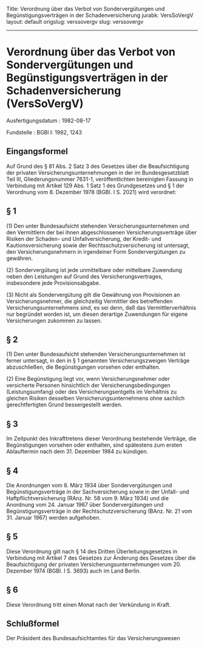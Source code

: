 Title: Verordnung über das Verbot von Sondervergütungen und Begünstigungsverträgen
  in der Schadenversicherung
jurabk: VersSoVergV
layout: default
origslug: verssovergv
slug: verssovergv

---

# Verordnung über das Verbot von Sondervergütungen und Begünstigungsverträgen in der Schadenversicherung (VersSoVergV)

Ausfertigungsdatum
:   1982-08-17

Fundstelle
:   BGBl I: 1982, 1243



## Eingangsformel

Auf Grund des § 81 Abs. 2 Satz 3 des Gesetzes über die Beaufsichtigung
der privaten Versicherungsunternehmungen in der im Bundesgesetzblatt
Teil III, Gliederungsnummer 7631-1, veröffentlichten bereinigten
Fassung in Verbindung mit Artikel 129 Abs. 1 Satz 1 des Grundgesetzes
und § 1 der Verordnung vom 8. Dezember 1978 (BGBI. I S. 2021) wird
verordnet:


## § 1

(1) Den unter Bundesaufsicht stehenden Versicherungsunternehmen und
den Vermittlern der bei ihnen abgeschlossenen Versicherungsverträge
über Risiken der Schaden- und Unfallversicherung, der Kredit- und
Kautionsversicherung sowie der Rechtsschutzversicherung ist untersagt,
den Versicherungsnehmern in irgendeiner Form Sondervergütungen zu
gewähren.

(2) Sondervergütung ist jede unmittelbare oder mittelbare Zuwendung
neben den Leistungen auf Grund des Versicherungsvertrages,
insbesondere jede Provisionsabgabe.

(3) Nicht als Sondervergütung gilt die Gewährung von Provisionen an
Versicherungsnehmer, die gleichzeitig Vermittler des betreffenden
Versicherungsunternehmens sind, es sei denn, daß das
Vermittlerverhältnis nur begründet worden ist, um diesen derartige
Zuwendungen für eigene Versicherungen zukommen zu lassen.


## § 2

(1) Den unter Bundesaufsicht stehenden Versicherungsunternehmen ist
ferner untersagt, in den in § 1 genannten Versicherungszweigen
Verträge abzuschließen, die Begünstigungen vorsehen oder enthalten.

(2) Eine Begünstigung liegt vor, wenn Versicherungsnehmer oder
versicherte Personen hinsichtlich der Versicherungsbedingungen
(Leistungsumfang) oder des Versicherungsentgelts im Verhältnis zu
gleichen Risiken desselben Versicherungsunternehmens ohne sachlich
gerechtfertigten Grund bessergestellt werden.


## § 3

Im Zeitpunkt des Inkrafttretens dieser Verordnung bestehende Verträge,
die Begünstigungen vorsehen oder enthalten, sind spätestens zum ersten
Ablauftermin nach dem 31. Dezember 1984 zu kündigen.


## § 4

Die Anordnungen vom 8. März 1934 über Sondervergütungen und
Begünstigungsverträge in der Sachversicherung sowie in der Unfall- und
Haftpflichtversicherung (RAnz. Nr. 58 vom 9. März 1934) und die
Anordnung vom 24. Januar 1967 über Sondervergütungen und
Begünstigungsverträge in der Rechtschutzversicherung (BAnz. Nr. 21 vom
31\. Januar 1967) werden aufgehoben.


## § 5

Diese Verordnung gilt nach § 14 des Dritten Überleitungsgesetzes in
Verbindung mit Artikel 7 des Gesetzes zur Änderung des Gesetzes über
die Beaufsichtigung der privaten Versicherungsunternehmungen vom 20.
Dezember 1974 (BGBl. I S. 3693) auch im Land Berlin.


## § 6

Diese Verordnung tritt einen Monat nach der Verkündung in Kraft.


## Schlußformel

Der Präsident des Bundesaufsichtamtes für das Versicherungswesen

